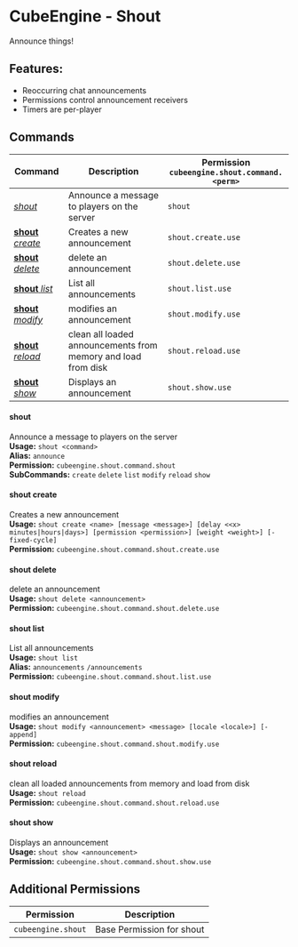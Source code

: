# CubeEngine - Shout
Announce things!
## Features:
 - Reoccurring chat announcements
 - Permissions control announcement receivers
 - Timers are per-player
## Commands
| Command | Description | Permission<br>`cubeengine.shout.command.<perm>` |
| --- | --- | --- |
| [*shout*](#shout) | Announce a message to players on the server | `shout` |
| [**shout** *create*](#shout-create) | Creates a new announcement | `shout.create.use` |
| [**shout** *delete*](#shout-delete) | delete an announcement | `shout.delete.use` |
| [**shout** *list*](#shout-list) | List all announcements | `shout.list.use` |
| [**shout** *modify*](#shout-modify) | modifies an announcement | `shout.modify.use` |
| [**shout** *reload*](#shout-reload) | clean all loaded announcements from memory and load from disk | `shout.reload.use` |
| [**shout** *show*](#shout-show) | Displays an announcement | `shout.show.use` |
#### shout  
Announce a message to players on the server  
**Usage:** `shout <command>`  
**Alias:** `announce`  
**Permission:** `cubeengine.shout.command.shout`  
**SubCommands:** `create` `delete` `list` `modify` `reload` `show`  
#### shout create  
Creates a new announcement  
**Usage:** `shout create <name> [message <message>] [delay <<x> minutes|hours|days>] [permission <permission>] [weight <weight>] [-fixed-cycle]`  
**Permission:** `cubeengine.shout.command.shout.create.use`  
  
#### shout delete  
delete an announcement  
**Usage:** `shout delete <announcement>`  
**Permission:** `cubeengine.shout.command.shout.delete.use`  
  
#### shout list  
List all announcements  
**Usage:** `shout list `  
**Alias:** `announcements` `/announcements`  
**Permission:** `cubeengine.shout.command.shout.list.use`  
  
#### shout modify  
modifies an announcement  
**Usage:** `shout modify <announcement> <message> [locale <locale>] [-append]`  
**Permission:** `cubeengine.shout.command.shout.modify.use`  
  
#### shout reload  
clean all loaded announcements from memory and load from disk  
**Usage:** `shout reload `  
**Permission:** `cubeengine.shout.command.shout.reload.use`  
  
#### shout show  
Displays an announcement  
**Usage:** `shout show <announcement>`  
**Permission:** `cubeengine.shout.command.shout.show.use`  
  
## Additional Permissions

| Permission | Description |
| --- | --- |
| `cubeengine.shout` | Base Permission for shout |